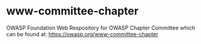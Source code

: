 # www-committee-chapter
OWASP Foundation Web Respository for OWASP Chapter Committee which can be found at: https://owasp.org/www-committee-chapter
